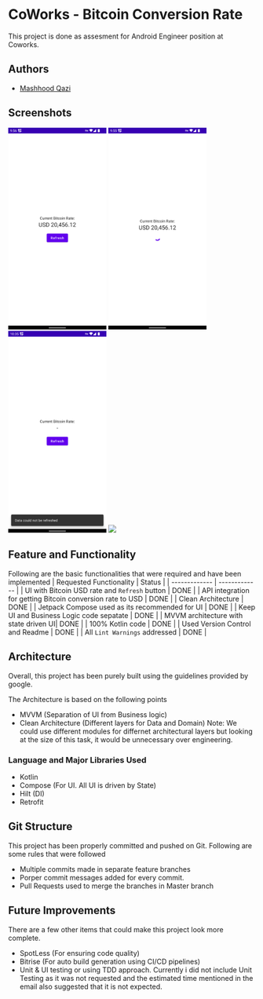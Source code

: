 
# CoWorks - Bitcoin Conversion Rate

This project is done as assesment for Android Engineer position at Coworks.

## Authors

- [Mashhood Qazi](https://github.com/mashhoodqazi93)


## Screenshots

<img src="readme/screenshot_1.png" width="200" /> <img src="readme/screenshot_2.png" width="200" /> <img src="readme/screenshot_3.png" width="200" /> <img src="readme/search.png" width="200" />

## Feature and Functionality
Following are the basic functionalities that were required and have been implemented
| Requested Functionality  | Status |
| ------------- | ------------- |
| UI with Bitcoin USD rate and `Refresh` button  | DONE  |
| API integration for getting Bitcoin conversion rate to USD  | DONE  |
| Clean Architecture  | DONE  |
| Jetpack Compose used as its recommended for UI  | DONE  |
| Keep UI and Business Logic code sepatate  | DONE  |
| MVVM architecture with state driven UI| DONE  |
| 100% Kotlin code | DONE  |
| Used Version Control and Readme | DONE  |
| All `Lint Warnings` addressed | DONE  |

## Architecture
Overall, this project has been purely built using the guidelines provided by google.

The Architecture is based on the following points
- MVVM (Separation of UI from Business logic)
- Clean Architecture (Different layers for Data and Domain)
  Note: We could use different modules for differnet architectural layers but looking at the size of this task, it would be unnecessary over engineering.

### Language and Major Libraries Used
- Kotlin
- Compose (For UI. All UI is driven by State)
- Hilt (DI)
- Retrofit

## Git Structure

This project has been properly committed and pushed on Git.
Following are some rules that were followed
- Multiple commits made in separate feature branches
- Porper commit messages added for every commit.
- Pull Requests used to merge the branches in Master branch

## Future Improvements
There are a few other items that could make this project look more complete.

- SpotLess (For ensuring code quality)
- Bitrise (For auto build generation using CI/CD pipelines)
- Unit & UI testing or using TDD approach. Currently i did not include Unit Testing as it was not requested and the estimated time mentioned in the email also suggested that it is not expected.
